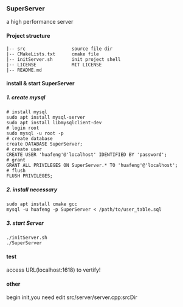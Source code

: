 ### SuperServer
a high performance server

#### Project structure
```
|-- src                 source file dir
|-- CMakeLists.txt      cmake file
|-- initServer.sh       init project shell
|-- LICENSE             MIT LICENSE
|-- README.md           
```

#### install & start SuperServer
##### 1. create mysql
```shell
# install mysql
sudo apt install mysql-server
sudo apt install libmysqlclient-dev
# login root
sudo mysql -u root -p
# create database
create DATABASE SuperServer;
# create user
CREATE USER 'huafeng'@'localhost' IDENTIFIED BY 'password';
# grant
GRANT ALL PRIVILEGES ON SuperServer.* TO 'huafeng'@'localhost';
# flush
FLUSH PRIVILEGES;
```
##### 2. install necessary
```shell
sudo apt install cmake gcc 
mysql -u huafeng -p SuperServer < /path/to/user_table.sql
```
##### 3. start Server
```shell
./initServer.sh
./SuperServer
```
#### test
access URL(localhost:1618) to vertify!

#### other
begin init,you need edit src/server/server.cpp:srcDir